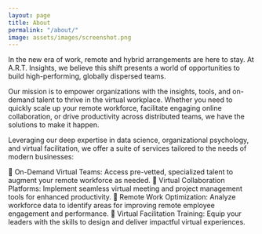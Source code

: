 ```yaml
---
layout: page
title: About
permalink: "/about/"
image: assets/images/screenshot.png
---
```


In the new era of work, remote and hybrid arrangements are here to stay. At A.R.T. Insights, we believe this shift presents a world of opportunities to build high-performing, globally dispersed teams.

Our mission is to empower organizations with the insights, tools, and on-demand talent to thrive in the virtual workplace. Whether you need to quickly scale up your remote workforce, facilitate engaging online collaboration, or drive productivity across distributed teams, we have the solutions to make it happen.

Leveraging our deep expertise in data science, organizational psychology, and virtual facilitation, we offer a suite of services tailored to the needs of modern businesses:

	On-Demand Virtual Teams: Access pre-vetted, specialized talent to augment your remote workforce as needed.
	Virtual Collaboration Platforms: Implement seamless virtual meeting and project management tools for enhanced productivity.
	Remote Work Optimization: Analyze workforce data to identify areas for improving remote employee engagement and performance.
	Virtual Facilitation Training: Equip your leaders with the skills to design and deliver impactful virtual experiences.
